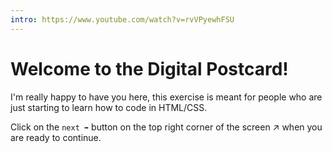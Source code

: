 ```yaml
---
intro: https://www.youtube.com/watch?v=rvVPyewhFSU
---
```


# Welcome to the Digital Postcard!

I'm really happy to have you here, this exercise is meant for people who are just starting to learn how to code in HTML/CSS.

Click on the `next ➡` button on the top right corner of the screen ↗ when you are ready to continue.